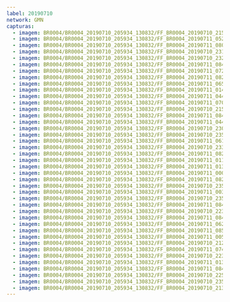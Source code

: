 ```yaml
---
label: 20190710
network: GMN
capturas:
  - imagem: BR0004/BR0004_20190710_205934_130832/FF_BR0004_20190710_215817_483_0071424.fits_maxpixel.jpg
  - imagem: BR0004/BR0004_20190710_205934_130832/FF_BR0004_20190711_052902_804_0698368.fits_maxpixel.jpg
  - imagem: BR0004/BR0004_20190710_205934_130832/FF_BR0004_20190711_080316_336_0911616.fits_maxpixel.jpg
  - imagem: BR0004/BR0004_20190710_205934_130832/FF_BR0004_20190710_231437_758_0169216.fits_maxpixel.jpg
  - imagem: BR0004/BR0004_20190710_205934_130832/FF_BR0004_20190710_232619_050_0184832.fits_maxpixel.jpg
  - imagem: BR0004/BR0004_20190710_205934_130832/FF_BR0004_20190711_084528_344_0969984.fits_maxpixel.jpg
  - imagem: BR0004/BR0004_20190710_205934_130832/FF_BR0004_20190711_072942_587_0864512.fits_maxpixel.jpg
  - imagem: BR0004/BR0004_20190710_205934_130832/FF_BR0004_20190711_082518_652_0942080.fits_maxpixel.jpg
  - imagem: BR0004/BR0004_20190710_205934_130832/FF_BR0004_20190711_065823_696_0820992.fits_maxpixel.jpg
  - imagem: BR0004/BR0004_20190710_205934_130832/FF_BR0004_20190711_014009_085_0373760.fits_maxpixel.jpg
  - imagem: BR0004/BR0004_20190710_205934_130832/FF_BR0004_20190711_044822_089_0641536.fits_maxpixel.jpg
  - imagem: BR0004/BR0004_20190710_205934_130832/FF_BR0004_20190711_070853_532_0835584.fits_maxpixel.jpg
  - imagem: BR0004/BR0004_20190710_205934_130832/FF_BR0004_20190710_215805_060_0071168.fits_maxpixel.jpg
  - imagem: BR0004/BR0004_20190710_205934_130832/FF_BR0004_20190711_084149_103_0964864.fits_maxpixel.jpg
  - imagem: BR0004/BR0004_20190710_205934_130832/FF_BR0004_20190711_044853_836_0642304.fits_maxpixel.jpg
  - imagem: BR0004/BR0004_20190710_205934_130832/FF_BR0004_20190710_230123_997_0152320.fits_maxpixel.jpg
  - imagem: BR0004/BR0004_20190710_205934_130832/FF_BR0004_20190710_235513_607_0225536.fits_maxpixel.jpg
  - imagem: BR0004/BR0004_20190710_205934_130832/FF_BR0004_20190711_061524_566_0762112.fits_maxpixel.jpg
  - imagem: BR0004/BR0004_20190710_205934_130832/FF_BR0004_20190710_233710_354_0199936.fits_maxpixel.jpg
  - imagem: BR0004/BR0004_20190710_205934_130832/FF_BR0004_20190711_082507_048_0941824.fits_maxpixel.jpg
  - imagem: BR0004/BR0004_20190710_205934_130832/FF_BR0004_20190711_011629_834_0340736.fits_maxpixel.jpg
  - imagem: BR0004/BR0004_20190710_205934_130832/FF_BR0004_20190711_013604_753_0367872.fits_maxpixel.jpg
  - imagem: BR0004/BR0004_20190710_205934_130832/FF_BR0004_20190711_000000_474_0232448.fits_maxpixel.jpg
  - imagem: BR0004/BR0004_20190710_205934_130832/FF_BR0004_20190711_082456_419_0941568.fits_maxpixel.jpg
  - imagem: BR0004/BR0004_20190710_205934_130832/FF_BR0004_20190710_235949_537_0232192.fits_maxpixel.jpg
  - imagem: BR0004/BR0004_20190710_205934_130832/FF_BR0004_20190711_003529_619_0282880.fits_maxpixel.jpg
  - imagem: BR0004/BR0004_20190710_205934_130832/FF_BR0004_20190710_235938_298_0231936.fits_maxpixel.jpg
  - imagem: BR0004/BR0004_20190710_205934_130832/FF_BR0004_20190711_084026_090_0963072.fits_maxpixel.jpg
  - imagem: BR0004/BR0004_20190710_205934_130832/FF_BR0004_20190710_223018_803_0112896.fits_maxpixel.jpg
  - imagem: BR0004/BR0004_20190710_205934_130832/FF_BR0004_20190711_084224_111_0965632.fits_maxpixel.jpg
  - imagem: BR0004/BR0004_20190710_205934_130832/FF_BR0004_20190711_062114_228_0770048.fits_maxpixel.jpg
  - imagem: BR0004/BR0004_20190710_205934_130832/FF_BR0004_20190711_085127_848_0978432.fits_maxpixel.jpg
  - imagem: BR0004/BR0004_20190710_205934_130832/FF_BR0004_20190711_005931_175_0316672.fits_maxpixel.jpg
  - imagem: BR0004/BR0004_20190710_205934_130832/FF_BR0004_20190710_212518_716_0030720.fits_maxpixel.jpg
  - imagem: BR0004/BR0004_20190710_205934_130832/FF_BR0004_20190711_074536_136_0887040.fits_maxpixel.jpg
  - imagem: BR0004/BR0004_20190710_205934_130832/FF_BR0004_20190710_223430_607_0118272.fits_maxpixel.jpg
  - imagem: BR0004/BR0004_20190710_205934_130832/FF_BR0004_20190711_013615_513_0368128.fits_maxpixel.jpg
  - imagem: BR0004/BR0004_20190710_205934_130832/FF_BR0004_20190711_084539_125_0970240.fits_maxpixel.jpg
  - imagem: BR0004/BR0004_20190710_205934_130832/FF_BR0004_20190710_225800_545_0147968.fits_maxpixel.jpg
  - imagem: BR0004/BR0004_20190710_205934_130832/FF_BR0004_20190710_235250_459_0222208.fits_maxpixel.jpg
  - imagem: BR0004/BR0004_20190710_205934_130832/FF_BR0004_20190710_213106_499_0037376.fits_maxpixel.jpg
---
```

